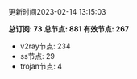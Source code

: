 更新时间2023-02-14 13:15:03

**总订阅: 73**
**总节点: 881**
**有效节点: 267**
- v2ray节点: 234
- ss节点: 29
- trojan节点: 4
